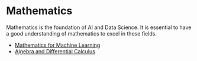 # Mathematics

Mathematics is the foundation of AI and Data Science. It is essential to have a good understanding of mathematics to excel in these fields.

- [Mathematics for Machine Learning](https://imp.i384100.net/baqMYv)
- [Algebra and Differential Calculus](https://imp.i384100.net/LX5M7M)